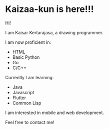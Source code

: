 # Kaizaa-kun is here!!!
Hi!

I am Kaisar Kertarajasa, a drawing programmer.

I am now proficient in: 

- HTML
- Basic Python
- Go
- C/C++

Currently I am learning:

- Java
- Javascript
- Flutter
- Common Lisp

I am interested in mobile and web development.

Feel free to contact me!

